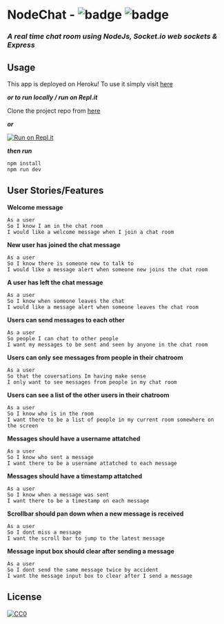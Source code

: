 # NodeChat  -  ![badge](https://img.shields.io/badge/Made--By-Sonny-red) ![badge](https://img.shields.io/badge/Made--Using-JavaScript-brightgreen)

### ****A  real time chat room* using NodeJs, Socket.io web sockets & Express*** 

## Usage

This app is deployed on Heroku! To use it simply visit [here](https://node-chat-sm.herokuapp.com/)

***or to run locally / run on Repl.it***

Clone the project repo from [here](https://github.com/sonny-maan/NodeChat)

***or***

[![Run on Repl.it](https://repl.it/badge/github/sonny-maan/NodeChat)](https://repl.it/github/sonny-maan/NodeChat)

***then run***

```
npm install
npm run dev
```


## User Stories/Features

**Welcome message**
```
As a user
So I know I am in the chat room
I would like a welcome message when I join a chat room
```

**New user has joined the chat message**
```
As a user
So I know there is someone new to talk to
I would like a message alert when someone new joins the chat room
```

**A user has left the chat message**
```
As a user 
So I know when someone leaves the chat
I would like a message alert when someone leaves the chat room
```

**Users can send messages to each other**
```
As a user
So people I can chat to other people
I want my messages to be sent and seen by anyone in the chat room
```

**Users can only see messages from people in their chatroom**
```
As a user 
So that the coversations Im having make sense
I only want to see messages from people in my chat room
```

**Users can see a list of the other users in their chatroom**
```
As a user
So I know who is in the room
I want there to be a list of people in my current room somewhere on the screen
```

**Messages should have a username attatched**
```
As a user 
So I know who sent a message
I want there to be a username attatched to each message
```

**Messages should have a timestamp attatched**
```
As a user
So I know when a message was sent
I want there to be a timestamp on each message
```

**Scrollbar should pan down when a new message is received**
```
As a user
So I dont miss a message
I want the scroll bar to jump to the latest message
```

**Message input box should clear after sending a message**
```
As a user 
So I dont send the same message twice by accident
I want the message input box to clear after I send a message
```

## License
[![CC0](https://licensebuttons.net/p/zero/1.0/88x31.png)](https://creativecommons.org/publicdomain/zero/1.0/)
